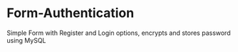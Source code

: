 # Form-Authentication
Simple Form with Register and Login options, encrypts and stores password using MySQL
